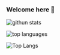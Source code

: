 ### Welcome here 👋


![githun stats](https://github-readme-stats.vercel.app/api?username=syuhendar729&show_icons=true&theme=gruvbox)


![top languages](https://github-readme-stats.vercel.app/api/top-langs/?username=syuhendar729&layout=pie&theme=gruvbox&hide=c,html,ejs,hack,css,scss,shaderlab,hlsl)

![Top Langs](https://github-readme-stats.vercel.app/api/top-langs/?username=syuhendar729&hide_progress=false&hide=html,css,scss,ejs,hack,hlsl,shaderlab&theme=gruvbox)

